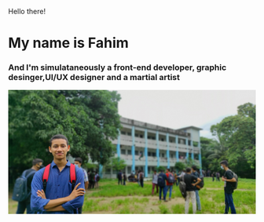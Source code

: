 Hello there!
# My name is Fahim
### And I'm simulataneously a front-end developer, graphic desinger,UI/UX designer and a martial artist
![Mahtamun Hoque Fahim standing alone in front of his school](https://raw.githubusercontent.com/mahtamun-hoque-fahim/server/main/my%20pic%20server/1629271120685(1).jpg)